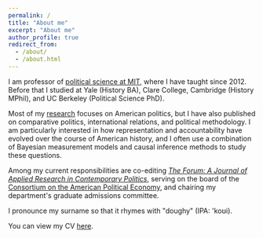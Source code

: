 ```yaml
---
permalink: /
title: "About me"
excerpt: "About me"
author_profile: true
redirect_from: 
  - /about/
  - /about.html
---
```


I am professor of [political science at MIT](https://polisci.mit.edu), where I have taught since 2012. Before that I studied at Yale (History BA), Clare College, Cambridge (History MPhil), and UC Berkeley (Political Science PhD).

Most of my [research](https://devincaughey.github.io/research/) focuses on American politics, but I have also published on comparative politics, international relations, and political methodology. I am particularly interested in how representation and accountability have evolved over the course of American history, and I often use a combination of Bayesian measurement models and causal inference methods to study these questions.

Among my current responsibilities are co-editing [*The Forum: A Journal of Applied Research in Contemporary Politics*](https://www.degruyter.com/journal/key/for/html), serving on the board of the [Consortium on the American Political Economy](https://www.americanpoliticaleconomy.org), and chairing my department's graduate admissions committee.

I pronounce my surname so that it rhymes with "doughy" (IPA: 'koʊi).

You can view my CV [here](https://www.dropbox.com/s/n7g8eo7dnvba74o/DevinCaugheyCV.pdf?dl=1).
